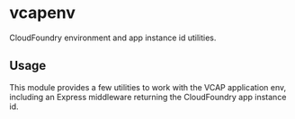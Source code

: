 vcapenv
===

CloudFoundry environment and app instance id utilities.

Usage
---

This module provides a few utilities to work with the VCAP application env,
including an Express middleware returning the CloudFoundry app instance id.

